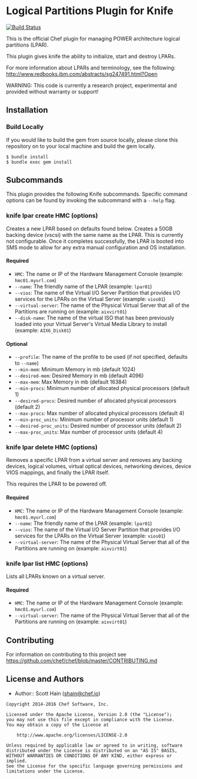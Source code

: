 # Logical Partitions Plugin for Knife

[![Build Status](https://travis-ci.org/chef/knife-lpar.svg?branch=master)](https://travis-ci.org/chef/knife-lpar)

This is the official Chef plugin for managing POWER architecture logical partitions (LPAR).

This plugin gives knife the ability to initialize, start and destroy LPARs.

For more information about LPARs and terminology, see the following: <http://www.redbooks.ibm.com/abstracts/sg247491.html?Open>

WARNING: This code is currently a research project, experimental and provided without warranty or support!

## Installation

### Build Locally

If you would like to build the gem from source locally, please clone this repository on to your local machine and build the gem locally.

```
$ bundle install
$ bundle exec gem install
```

## Subcommands

This plugin provides the following Knife subcommands. Specific command options can be found by invoking the subcommand with a `--help` flag.

### knife lpar create HMC (options)

Creates a new LPAR based on defaults found below. Creates a 50GB backing device (vscsi) with the same name as the LPAR. This is currently not configurable. Once it completes successfully, the LPAR is booted into SMS mode to allow for any extra manual configuration and OS installation.

#### Required

- `HMC`: The name or IP of the Hardware Management Console (example: `hmc01.myurl.com`)
- `--name`: The friendly name of the LPAR (example: `lpar01`)
- `--vios`: The name of the Virtual I/O Server Partition that provides I/O services for the LPARs on the Virtual Server (example: `vios01`)
- `--virtual-server`: The name of the Physical Virtual Server that all of the Partitions are running on (example: `aixvirt01`)
- `--disk-name`: The name of the virtual ISO that has been previously loaded into your Virtual Server's Virtual Media Library to install (example: `AIX6_Disk01`)

#### Optional

- `--profile`: The name of the profile to be used (if not specified, defaults to `--name`)
- `--min-mem`: Minimum Memory in mb (default 1024)
- `--desired-mem`: Desired Memory in mb (default 4096)
- `--max-mem`: Max Memory in mb (default 16384)
- `--min-procs`: Minimum number of allocated physical processors (default 1)
- `--desired-procs`: Desired number of allocated physical processors (default 2)
- `--max-procs`: Max number of allocated physical processors (default 4)
- `--min-proc_units`: Minimum number of processor units (default 1)
- `--desired-proc_units`: Desired number of processor units (default 2)
- `--max-proc_units`: Max number of processor units (default 4)

### knife lpar delete HMC (options)

Removes a specific LPAR from a virtual server and removes any backing devices, logical volumes, virtual optical devices, networking devices, device VIOS mappings, and finally the LPAR itself.

This requires the LPAR to be powered off.

#### Required

- `HMC`: The name or IP of the Hardware Management Console (example: `hmc01.myurl.com`)
- `--name`: The friendly name of the LPAR (example: `lpar01`)
- `--vios`: The name of the Virtual I/O Server Partition that provides I/O services for the LPARs on the Virtual Server (example: `vios01`)
- `--virtual-server`: The name of the Physical Virtual Server that all of the Partitions are running on (example: `aixvirt01`)

### knife lpar list HMC (options)

Lists all LPARs known on a virtual server.

#### Required

- `HMC`: The name or IP of the Hardware Management Console (example: `hmc01.myurl.com`)
- `--virtual-server`: The name of the Physical Virtual Server that all of the Partitions are running on (example: `aixvirt01`)

## Contributing

For information on contributing to this project see <https://github.com/chef/chef/blob/master/CONTRIBUTING.md>

## License and Authors

- Author:: Scott Hain ([shain@chef.io](mailto:shain@chef.io))

```text
Copyright 2014-2016 Chef Software, Inc.

Licensed under the Apache License, Version 2.0 (the "License");
you may not use this file except in compliance with the License.
You may obtain a copy of the License at

    http://www.apache.org/licenses/LICENSE-2.0

Unless required by applicable law or agreed to in writing, software
distributed under the License is distributed on an "AS IS" BASIS,
WITHOUT WARRANTIES OR CONDITIONS OF ANY KIND, either express or implied.
See the License for the specific language governing permissions and
limitations under the License.
```
